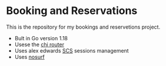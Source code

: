 # Booking and Reservations

This is the repository for my bookings and reservetions project.

- Bult in Go version 1.18
- Usese the [chi router ](https://github.com/go-chi/chi) 
- Uses alex edwards [SCS](https://github.com/alexedwards/scs/v2) sessions management 
- Uses [nosurf](https://github.com/justinas/nosurf)
